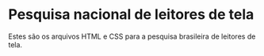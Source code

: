 # Pesquisa nacional de leitores de tela
Estes são os arquivos HTML e CSS para a pesquisa brasileira de leitores de tela.
